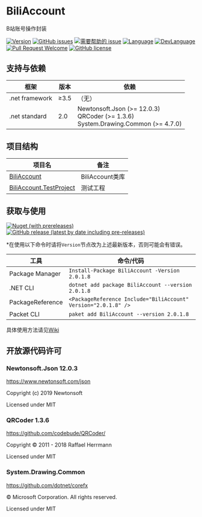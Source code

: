 # BiliAccount
B站账号操作封装

[![Version](https://img.shields.io/github/release/LeoChen98/BiliAccount.svg?label=Version)](https://github.com/LeoChen98/BiliAccount/releases)
[![GitHub issues](https://img.shields.io/github/issues/LeoChen98/BiliAccount.svg)](https://github.com/LeoChen98/BiliAccount/issues)
[![需要帮助的 issue](https://img.shields.io/github/issues/LeoChen98/BiliAccount/help%20wanted.svg?label=需要帮助的%20issue)](https://github.com/LeoChen98/BiliAccount/issues?q=is%3Aissue+is%3Aopen+label%3A%22help+wanted%22)
[![Language](https://img.shields.io/badge/%E8%AF%AD%E8%A8%80-%E4%B8%AD%E6%96%87-brightgreen.svg)](#)
[![DevLanguage](https://img.shields.io/badge/%E5%BC%80%E5%8F%91%E8%AF%AD%E8%A8%80-C%23-brightgreen.svg)](#)
[![Pull Request Welcome](https://img.shields.io/badge/Pull%20request-welcome-brightgreen.svg)](#)
[![GitHub license](https://img.shields.io/github/license/LeoChen98/BiliUPDesktopTool.svg)](https://github.com/LeoChen98/BiliUPDesktopTool/blob/master/LICENSE)

## 支持与依赖
框架|版本|依赖
---|---|---
.net framework|≥3.5|（无）
.net standard|2.0|Newtonsoft.Json (>= 12.0.3)<br/>QRCoder (>= 1.3.6)<br/>System.Drawing.Common (>= 4.7.0)

## 项目结构
项目名|备注
--|--
[BiliAccount](https://github.com/LeoChen98/BiliAccount/wiki/BiliAccount)|BiliAccount类库
[BiliAccount.TestProject](https://github.com/LeoChen98/BiliAccount/wiki/BiliAccount.TestProject)|测试工程

## 获取与使用

[![Nuget (with prereleases)](https://img.shields.io/nuget/vpre/BiliAccount?color=%23004080&logo=nuget)](https://www.nuget.org/packages/BiliAccount/)
[![GitHub release (latest by date including pre-releases)](https://img.shields.io/github/v/release/LeoChen98/BiliAccount?include_prereleases&logo=github)](https://github.com/LeoChen98/BiliAccount/releases/latest)

*在使用以下命令时请将`Version`节点改为上述最新版本，否则可能会有错误。

工具|命令/代码
--|--
Package Manager|`Install-Package BiliAccount -Version 2.0.1.8`
.NET CLI|`dotnet add package BiliAccount --version 2.0.1.8`
PackageReference|`<PackageReference Include="BiliAccount" Version="2.0.1.8" />`
Packet CLI|`paket add BiliAccount --version 2.0.1.8`

具体使用方法请见[Wiki](https://github.com/LeoChen98/BiliAccount/wiki)

## 开放源代码许可
### Newtonsoft.Json 12.0.3
<https://www.newtonsoft.com/json>

Copyright (c) 2019 Newtonsoft

Licensed under MIT

### QRCoder 1.3.6
<https://github.com/codebude/QRCoder/>

Copyright © 2011 - 2018 Raffael Herrmann

Licensed under MIT

### System.Drawing.Common
<https://github.com/dotnet/corefx>

© Microsoft Corporation. All rights reserved.

Licensed under MIT
